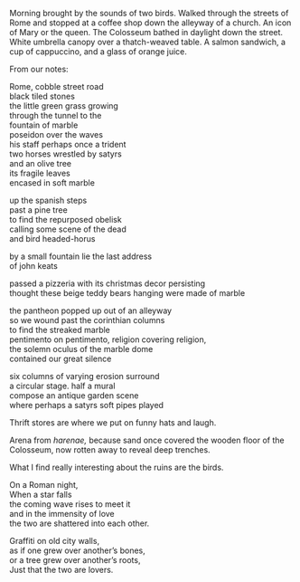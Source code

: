 Morning brought by the sounds of two birds. Walked through the streets of Rome and stopped at a coffee shop down the alleyway of a church. An icon of Mary or the queen. The Colosseum bathed in daylight down the street. White umbrella canopy over a thatch-weaved table. A salmon sandwich, a cup of cappuccino, and a glass of orange juice.

From our notes:

Rome, cobble street road  
black tiled stones  
the little green grass growing  
through the tunnel to the   
fountain of marble  
poseidon over the waves  
his staff perhaps once a trident  
two horses wrestled by satyrs  
and an olive tree   
its fragile leaves  
encased in soft marble

up the spanish steps  
past a pine tree  
to find the repurposed obelisk  
calling some scene of the dead  
and bird headed-horus

by a small fountain lie the last address   
of john keats

passed a pizzeria with its christmas decor persisting  
thought these beige teddy bears hanging were made of marble

the pantheon popped up out of an alleyway  
so we wound past the corinthian columns  
to find the streaked marble  
pentimento on pentimento, religion covering religion,  
the solemn oculus of the marble dome   
contained our great silence 

six columns of varying erosion surround   
a circular stage. half a mural  
compose an antique garden scene  
where perhaps a satyrs soft pipes played

Thrift stores are where we put on funny hats and laugh.

Arena from *harenae,* because sand once covered the wooden floor of the Colosseum, now rotten away to reveal deep trenches. 

What I find really interesting about the ruins are the birds.

On a Roman night,  
When a star falls  
the coming wave rises to meet it  
and in the immensity of love  
the two are shattered into each other. 

Graffiti on old city walls,  
as if one grew over another’s bones,  
or a tree grew over another’s roots,  
Just that the two are lovers.